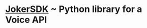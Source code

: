 [JokerSDK](https://jokerapi.co) ~ Python library for a Voice API
=========================================
